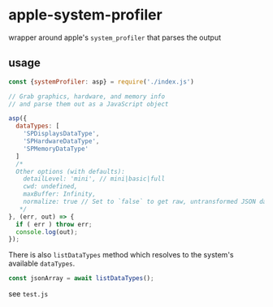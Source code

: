 # apple-system-profiler

wrapper around apple's `system_profiler` that parses the output

## usage

```javascript
const {systemProfiler: asp} = require('./index.js')

// Grab graphics, hardware, and memory info
// and parse them out as a JavaScript object

asp({
  dataTypes: [
    'SPDisplaysDataType',
    'SPHardwareDataType',
    'SPMemoryDataType'
  ]
  /*
  Other options (with defaults):
    detailLevel: 'mini', // mini|basic|full
    cwd: undefined,
    maxBuffer: Infinity,
    normalize: true // Set to `false` to get raw, untransformed JSON data
   */
}, (err, out) => {
  if ( err ) throw err;
  console.log(out);
});
```

There is also `listDataTypes` method which resolves to the system's available
`dataTypes`.

```js
const jsonArray = await listDataTypes();
```

see `test.js`
